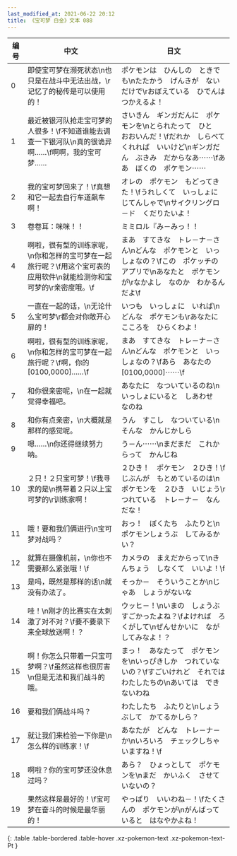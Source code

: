 ```yaml
---
last_modified_at: 2021-06-22 20:12
title: 《宝可梦 白金》文本 088
---
```

| 编号 | 中文 | 日文 |
| ---- | ---- | ---- |
| 0 | 即使宝可梦在濒死状态\n也只是在战斗中无法出战，\r记忆了的秘传是可以使用的！ | ポケモンは　ひんしの　ときでも\nたたかう　げんきが　ないだけで\rおぼえている　ひでんは　つかえるよ！ |
| 1 | 最近被银河队抢走宝可梦的人很多！\f不知道谁能去调查一下银河队\n真的很诡异啊……\f啊啊，我的宝可梦…… | さいきん　ギンガだんに　ポケモンを\nとられたって　ひと　おおいんだ！\fだれか　しらべてくれれば　いいけど\nギンガだん　ぶきみ　だからなあ⋯⋯\fああ　ぼくの　ポケモン⋯⋯ |
| 2 | 我的宝可梦回来了！\f真想和它一起去自行车道飙车啊！ | オレの　ポケモン　もどってきた！\fうれしくて　いっしょに　じてんしゃで\nサイクリングロ－ド　くだりたいよ！ |
| 3 | 卷卷耳：咪咪！！ | ミミロル『み－みっ！！ |
| 4 | 啊啦，很有型的训练家呢，\n你和怎样的宝可梦在一起旅行呢？\f用这个宝可表的应用软件\n就能检测你和宝可梦的\r亲密度哦。\f | まあ　すてきな　トレ－ナ－さん\nどんな　ポケモンと　いっしょなの？\fこの　ポケッチの　アプリで\nあなたと　ポケモンが\rなかよし　なのか　わかるんだよ\f |
| 5 | 一直在一起的话，\n无论什么宝可梦\r都会对你敞开心扉的！ | いつも　いっしょに　いれば\nどんな　ポケモンも\rあなたに　こころを　ひらくわよ！ |
| 6 | 啊啦，很有型的训练家呢，\n你和怎样的宝可梦在一起旅行呢？\f啊，你的[0100,0000]……\f | まあ　すてきな　トレ－ナ－さん\nどんな　ポケモンと　いっしょなの？\fあら　あなたの　[0100,0000]⋯⋯\f |
| 7 | 和你很亲密呢，\n在一起就觉得幸福吧。 | あなたに　なついているのね\nいっしょにいると　しあわせ　なのね |
| 8 | 和你有点亲密，\n大概就是那样的感觉呢。 | うん　すこし　なついている\nそんな　かんじかしら |
| 9 | 嗯……\n你还得继续努力呐。 | う－ん⋯⋯\nまだまだ　これからって　かんじね |
| 10 | ２只！２只宝可梦！\f我寻求的是\n携带着２只以上宝可梦的\r训练家啊！ | ２ひき！　ポケモン　２ひき！\fじぶんが　もとめているのは\nポケモンを　２ひき　いじょう\rつれている　トレ－ナ－　なんだな！ |
| 11 | 哦！要和我们俩进行\n宝可梦对战吗？ | おっ！　ぼくたち　ふたりと\nポケモンしょうぶ　してみるかい？ |
| 12 | 就算在摄像机前，\n你也不需要那么紧张哦！\f | カメラの　まえだからって\nきんちょう　しなくて　いいよ！\f |
| 13 | 是吗，既然是那样的话\n就没有办法了。 | そっか－　そういうことか\nじゃあ　しょうがないな |
| 14 | 哇！\n刚才的比赛实在太刺激了对不对？\f要不要录下来全球放送啊！？ | ウッヒ－！\nいまの　しょうぶ　すごかったよね？\fよければ　ろくがして\nぜんせかいに　ながしてみなよ！？ |
| 15 | 啊！你怎么只带着一只宝可梦啊？\f虽然这样也很厉害\n但是无法和我们战斗的哦。 | まっ！　あなたって　ポケモンを\nいっぴきしか　つれていないの？\fすごいけれど　それでは　わたしたちの\nあいては　できないわね |
| 16 | 要和我们俩战斗吗？ | わたしたち　ふたりと\nしょうぶして　かてるかしら？ |
| 17 | 就让我们来检验一下你是\n怎么样的训练家！\f | あなたが　どんな　トレ－ナ－か\nいろいろ　チェックしちゃいますね！\f |
| 18 | 啊啦？你的宝可梦还没休息过吗？ | あら？　ひょっとして　ポケモンを\nまだ　かいふく　させていないの？ |
| 19 | 果然这样是最好的！\f宝可梦在奋斗的时候是最华丽的！ | やっぱり　いいわね－！\fたくさんの　ポケモンが\nがんばっていると　はなやかよね！ |
{: .table .table-bordered .table-hover .xz-pokemon-text .xz-pokemon-text-Pt }